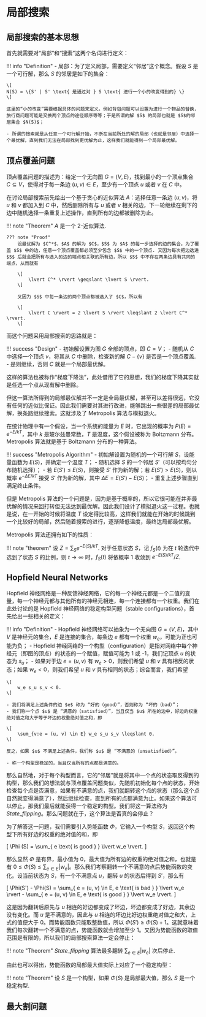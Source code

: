 # 局部搜索

## 局部搜索的基本思想

首先就需要对“局部”和“搜索”这两个名词进行定义：

!!! info "Definition"
    - 局部：为了定义局部，需要定义“邻居”这个概念。假设 $S$ 是一个可行解，那么 $S$ 的邻居是如下的集合：

    \[
    N(S) = \{S' | S' \text{ 是通过对 } S \text{ 进行一个小的改变得到的} \}
    \]

    这里的“小的改变”需要根据具体的问题来定义。例如背包问题可以设置为进行一个物品的替换，旅行商问题可能是交换两个顶点的途径顺序等等；于是所谓的解 $S$ 的局部也就是 $S$的邻居集合 $N(S)$；

    - 所谓的搜索就是从任意一个可行解开始，不断在当前所处的解的局部（也就是邻居）中选择一个最优解，直到我们无法在局部找到更优解为止，这样我们就能得到一个局部最优解。

## 顶点覆盖问题

顶点覆盖问题的描述为：给定一个无向图 $G = (V, E)$，找到最小的一个顶点集合 $C \subseteq V$，使得对于每一条边 $(u, v) \in E$，至少有一个顶点 $u$ 或者 $v$ 在 $C$ 中。

在讨论局部搜索前先给出一个基于贪心的近似算法 $A$：选择任意一条边 $(u, v)$，将 $u$ 和 $v$ 都加入到 $C$ 中，然后删除所有与 $u$ 或者 $v$ 相关的边，下一轮继续在剩下的边中随机选择一条重复上述操作，直到所有的边都被删除为止。

!!! note "Theorem"
    $A$ 是一个 $2\text{-}$近似算法.

    ??? note "Proof"
        设最优解为 $C^*$，$A$ 的解为 $C$，$S$ 为 $A$ 的每一步选择的边的集合。为了覆盖 $S$ 中的边，任意一个顶点覆盖都必须至少包含 $S$ 中的一个顶点. 又因为每次把边选进 $S$ 后就会把所有与选入的边的端点相关联的所有边，所以 $S$ 中不存在两条边具有共同的端点，从而就有

        \[
            \lvert C^* \rvert \geqslant \lvert S \rvert.
        \]

        又因为 $S$ 中每一条边的两个顶点都被选入了 $C$，所以有

        \[
            \lvert C \rvert = 2 \lvert S \rvert \leqslant 2 \lvert C^* \rvert.
        \]

而这个问题采用局部搜索的思路就是：

!!! success "Design"
    - 初始解设置为图 $G$ 全部的顶点，即 $C = V$；
    - 随机从 $C$ 中选择一个顶点 $v$，将其从 $C$ 中删除，检查新的解 $C - \{v\}$ 是否是一个顶点覆盖.
    - 是则继续，否则 $C$ 就是一个局部最优解。

这样的算法也被称作“梯度下降法”，此处借用了它的思想，我们的梯度下降其实就是任选一个点从现有解中删除。

但这一算法所得到的局部最优解并不一定是全局最优解，甚至可以差得很远，它没有任何的近似比保证。因此我们需要对其进行改进，能够跳出一些很差的局部最优解，换条路继续搜索。这就涉及了 Metropolis 算法与模拟退火。

在统计物理中有一个假设，当一个系统的能量为 $E$ 时，它出现的概率为 $P(E) = e^{-E/kT}$，其中 $k$ 是玻尔兹曼常数，$T$ 是温度，这个假设被称为 Boltzmann 分布。Metropolis 算法就是基于 Boltzmann 分布的一种算法。

!!! success "Metropolis Algorithm"
    - 初始解设置为随机的一个可行解 $S$，设能量函数为 $E(S)$，并确定一个温度 $T$；
    - 随机选择 $S$ 的一个邻居 $S'$（可以按均匀分布随机选择）；
    - 若 $E(S') \leqslant E(S)$，则接受 $S'$ 作为新的解；若 $E(S') > E(S)$，则以概率 $e^{-\Delta E / kT}$ 接受 $S'$ 作为新的解，其中 $\Delta E = E(S') - E(S)$；
    - 重复上述步骤直到满足终止条件。

但是 Metropolis 算法的一个问题是，因为是基于概率的，所以它很可能在并非最优解的情况来回打转但无法达到最优解。因此我们设计了模拟退火这一过程。也就是说，在一开始的时候将温度 $T$ 设定得比较高，这样我们就能在开始的时候跳到一个比较好的局部，然后随着搜索的进行，逐渐降低温度，最终达局部最优解。

Metropolis 算法还拥有如下的性质：

!!! note "theorem"
    设 $Z = \sum_{S} e^{-E(S) / kT}$. 对于任意状态 $S$，记 $f_S(t)$ 为在 $t$ 轮迭代中选到了状态 $S$ 的比例，则 $t \to \infty$ 时，$f_S(t)$ 将依概率 1 收敛到 $e^{-E(S) / kT} / Z$.

## Hopfield Neural Networks

Hopfield 神经网络是一种反馈神经网络，它的每一个神经元都是一个二值的变量，每一个神经元都与其他所有的神经元相连，每一个连接都有一个权重。我们在此处讨论的是 Hopfield 神经网络的稳定构型问题（stable configurations），首先给出一些相关的定义：

!!! info "Definition"
    - Hopfield 神经网络可以抽象为一个无向图 $G = (V, E)$，其中 $V$ 是神经元的集合，$E$ 是连接的集合，每条边 $e$ 都有一个权重 $w_e$，可能为正也可能为负；
    - Hopfield 神经网络的一个构型（configuration）是指对网络中每个神经元（即图的顶点）的状态的一个赋值，赋值可能为 1 或 -1，我们记顶点 $u$ 的状态为 $s_u$；
    - 如果对于边 $e = (u, v)$ 有 $w_e > 0$，则我们希望 $u$ 和 $v$ 具有相反的状态；如果 $w_e < 0$，则我们希望 $u$ 和 $v$ 具有相同的状态；综合而言，我们希望

    \[
        w_e s_u s_v < 0.
    \]

    - 我们将满足上述条件的边 $e$ 称为 “好的（good）”，否则称为 “坏的（bad）”；
    - 我们称一个点 $u$ 是 “满意的（satisfied）”，当且仅当 $u$ 所在的边中，好边的权重绝对值之和大于等于坏边的权重绝对值之和，即

    \[
        \sum_{v:e = (u, v) \in E} w_e s_u s_v \leqslant 0.
    \]
    
    反之，如果 $u$ 不满足上述条件，我们称 $u$ 是 “不满意的（unsatisfied）”。
    
    - 称一个构型是稳定的，当且仅当所有的点都是满意的。

那么自然地，对于每个构型而言，它的“邻居”就是将其中一个点的状态取反得到的构型，那么我们的想法就与顶点覆盖问题类似，先随机初始化每个点的状态，开始检查每个点是否满意，如果有不满意的点，我们就翻转这个点的状态（那么这个点自然就变得满意了），然后继续检查，直到所有的点都满意为止。如果这个算法可以停止，那我们最后就能获得一个稳定的构型。我们将这一算法称为 $State\_flipping$。那么问题就在于，这个算法是否真的会停止？

为了解答这一问题，我们需要引入势能函数 $\Phi$，它输入一个构型 $S$，返回这个构型下所有好边的权重的绝对值的和，即

\[
    \Phi (S) = \sum_{ e \text{ is good } } \lvert w_e \rvert.
\]

那么显然 $\Phi$ 是有界，最小值为 $0$，最大值为所有边的权重的绝对值之和，也就是有 $0 \leqslant \Phi(S) \leqslant \sum_{e \in E} \lvert w_e \rvert$。那么我们考察翻转一个不满意的点后势能函数的变化。设当前状态为 $S$，有一个不满意点 $u$，翻转 $u$ 的状态后得到 $S'$，那么有  

\[
    \Phi(S') - \Phi(S) = \sum_{ e = (u, v) \in E, e \text{ is bad } } \lvert w_e \rvert - \sum_{ e = (u, v) \in E, e \text{ is good } } \lvert w_e \rvert.
\]

这是因为翻转后原先与 $u$ 相连的好边都变成了坏边，坏边都变成了好边，其余边没有变化。而 $u$ 是不满意的，因此与 $u$ 相连的坏边比好边权重绝对值之和大，上式的值便大于 $0$。而势能函数只能取整数值，所以 $\Phi(S') \geqslant \Phi(S) + 1$。这就意味着我们每次翻转一个不满意的点，势能函数就会增加至少 1。又因为势能函数的取值范围是有限的，所以我们的局部搜索算法一定会停止：

!!! note "Theorem"
    $State\_flipping$ 算法最多翻转 $\sum_{e \in E} \lvert w_e \rvert$ 次后停止.

由此也可以得出，势能函数的局部最大值实际上对应了一个稳定构型：

!!! note "Theorem"
    设 $S$ 是一个构型，如果 $\Phi(S)$ 是局部最大值，那么 $S$ 是一个稳定构型.

## 最大割问题